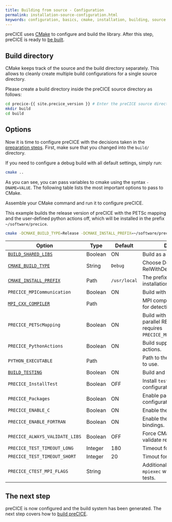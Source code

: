 ```yaml
---
title: Building from source - Configuration
permalink: installation-source-configuration.html
keywords: configuration, basics, cmake, installation, building, source
---
```


preCICE uses [CMake](https://cmake.org/) to configure and build the library.
After this step, preCICE is ready to [be built](installation-source-building).

## Build directory

CMake keeps track of the source and the build directory separately.
This allows to cleanly create multiple build configurations for a single source directory.

Please create a build directory inside the preCICE source directory as follows:

```bash
cd precice-{{ site.precice_version }} # Enter the preCICE source directory
mkdir build
cd build
```

## Options

Now it is time to configure preCICE with the decisions taken in the [preparation steps](installation-source-preparation).
First, make sure that you changed into the `build/` directory.

If you need to configure a debug build with all default settings, simply run:

```bash
cmake ..
```

As you can see, you can pass variables to cmake using the syntax `-DNAME=VALUE`.
The following table lists the most important options to pass to CMake.

Assemble your CMake command and run it to configure preCICE.

This example builds the release version of preCICE with the PETSc mapping and the user-defined python actions off, which will be installed in the prefix `~/software/precice`.

```bash
cmake -DCMAKE_BUILD_TYPE=Release -DCMAKE_INSTALL_PREFIX=~/software/precice -DPRECICE_PETScMapping=OFF -DPRECICE_PythonActions=OFF ..
```

Option | Type | Default | Description
--- | --- | --- | ---
[`BUILD_SHARED_LIBS`](https://cmake.org/cmake/help/v3.10/variable/BUILD_SHARED_LIBS.html?highlight=build_shared_libs) | Boolean | ON | Build as a shared library.
[`CMAKE_BUILD_TYPE`](https://cmake.org/cmake/help/v3.10/variable/CMAKE_BUILD_TYPE.html) | String | `Debug` | Choose Debug, Release, or RelWithDebInfo.
[`CMAKE_INSTALL_PREFIX`](https://cmake.org/cmake/help/v3.10/variable/CMAKE_INSTALL_PREFIX.html) | Path | `/usr/local` | The prefix used in the installation step.
`PRECICE_MPICommunication` | Boolean | ON | Build with MPI.
[`MPI_CXX_COMPILER`](https://cmake.org/cmake/help/v3.10/module/FindMPI.html#variables-for-locating-mpi) | Path | | MPI compiler wrapper to use for detection.
`PRECICE_PETScMapping` | Boolean | ON | Build with PETSc (for MPI-parallel RBF mapping), requires `PRECICE_MPICommunication=ON`.
`PRECICE_PythonActions` | Boolean | ON | Build support for python actions.
`PYTHON_EXECUTABLE` | Path | | Path to the python interpreter to use.
[`BUILD_TESTING`](https://cmake.org/cmake/help/v3.10/module/CTest.html#module:CTest) | Boolean | ON | Build and register the tests.
`PRECICE_InstallTest` | Boolean | OFF | Install `testprecice` and test configuration files.
`PRECICE_Packages` | Boolean | ON | Enable package configuration.
`PRECICE_ENABLE_C` | Boolean | ON | Enable the native C bindings.
`PRECICE_ENABLE_FORTRAN` | Boolean | ON | Enable the native Fortran bindings.
`PRECICE_ALWAYS_VALIDATE_LIBS` | Boolean | OFF | Force CMake to always validate required libraries.
`PRECICE_TEST_TIMEOUT_LONG` | Integer | 180 | Timeout for big test suites
`PRECICE_TEST_TIMEOUT_SHORT` | Integer | 20 | Timout for small test suites
`PRECICE_CTEST_MPI_FLAGS` | String | | Additional flags to pass to `mpiexec` when running the tests.

## The next step

preCICE is now configured and the build system has been generated.
The next step covers how to [build preCICE](installation-source-building).
